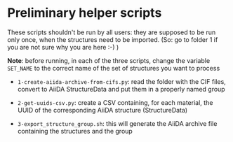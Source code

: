 # Preliminary helper scripts

These scripts shouldn't be run by all users: they are supposed to be run
only once, when the structures need to be imported.
(So: go to folder 1 if you are not sure why you are here :-) )

**Note**: before running, in each of the three scripts, change the variable `SET_NAME` to the correct name of the set of structures you want to process

- `1-create-aiida-archive-from-cifs.py`: read the folder with the CIF files, convert to AiiDA StructureData and put them in a properly named group

- `2-get-uuids-csv.py`: create a CSV containing, for each material, the UUID of the corresponding AiiDA structure (StructureData)

- `3-export_structure_group.sh`: this will generate the AiiDA archive file containing the structures and the group

